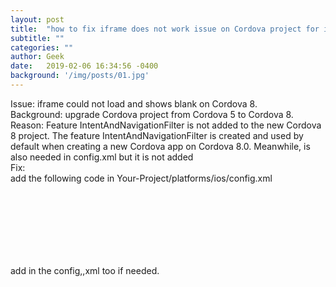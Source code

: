 ```yaml
---
layout: post
title:  "how to fix iframe does not work issue on Cordova project for iOS"
subtitle: ""
categories: ""
author: Geek
date:   2019-02-06 16:34:56 -0400
background: '/img/posts/01.jpg'
---
```

Issue: iframe could not load and shows blank on Cordova 8.
<br>
Background: upgrade Cordova project from Cordova 5 to Cordova 8.
<br>
Reason: Feature IntentAndNavigationFilter is not added to the new Cordova 8 project. The feature IntentAndNavigationFilter is created and used by default when creating a new Cordova app on Cordova 8.0. 
Meanwhile, <allow-navigation href="*"/> is also needed in config.xml but it is not added 
<br>
Fix:
<br>
add the following code in Your-Project/platforms/ios/config.xml


<pre>
  <code class="ruby">
      <feature name="IntentAndNavigationFilter">
        <param name="ios-package" value="CDVIntentAndNavigationFilter"/>
        <param name="onload" value="true"/>
      </feature>
  </code>
</pre>


 <br>   
 add <allow-navigation href="*"/> in the config,,xml too if needed.

